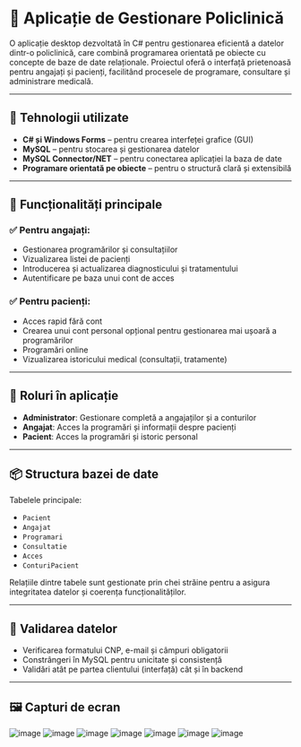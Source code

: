 # 🏥 Aplicație de Gestionare Policlinică

O aplicație desktop dezvoltată în C# pentru gestionarea eficientă a datelor dintr-o policlinică, care combină programarea orientată pe obiecte cu concepte de baze de date relaționale. Proiectul oferă o interfață prietenoasă pentru angajați și pacienți, facilitând procesele de programare, consultare și administrare medicală.

---

## 🔧 Tehnologii utilizate

- **C# și Windows Forms** – pentru crearea interfeței grafice (GUI)
- **MySQL** – pentru stocarea și gestionarea datelor
- **MySQL Connector/NET** – pentru conectarea aplicației la baza de date
- **Programare orientată pe obiecte** – pentru o structură clară și extensibilă

---

## 🧠 Funcționalități principale

### ✅ Pentru angajați:
- Gestionarea programărilor și consultațiilor
- Vizualizarea listei de pacienți
- Introducerea și actualizarea diagnosticului și tratamentului
- Autentificare pe baza unui cont de acces

### ✅ Pentru pacienți:
- Acces rapid fără cont
- Crearea unui cont personal opțional pentru gestionarea mai ușoară a programărilor
- Programări online
- Vizualizarea istoricului medical (consultații, tratamente)

---

## 👥 Roluri în aplicație

- **Administrator**: Gestionare completă a angajaților și a conturilor
- **Angajat**: Acces la programări și informații despre pacienți
- **Pacient**: Acces la programări și istoric personal

---

## 📦 Structura bazei de date

Tabelele principale:
- `Pacient`
- `Angajat`
- `Programari`
- `Consultatie`
- `Acces`
- `ConturiPacient`

Relațiile dintre tabele sunt gestionate prin chei străine pentru a asigura integritatea datelor și coerența funcționalităților.

---

## 🔐 Validarea datelor

- Verificarea formatului CNP, e-mail și câmpuri obligatorii
- Constrângeri în MySQL pentru unicitate și consistență
- Validări atât pe partea clientului (interfață) cât și în backend

---

## 🖼️ Capturi de ecran

![image](https://github.com/user-attachments/assets/23e30fa7-e5c2-4071-a136-f6b9dd547140)
![image](https://github.com/user-attachments/assets/7222a6a2-3aca-4368-91a0-2c559721f985)
![image](https://github.com/user-attachments/assets/ad46601c-9580-4846-bfe5-5ee351f17515)
![image](https://github.com/user-attachments/assets/1f8d18c3-0880-4cd9-b15d-2777099d8b9b)
![image](https://github.com/user-attachments/assets/efbfaae9-fac1-4a4c-b077-4bb151b7118c)
![image](https://github.com/user-attachments/assets/be806192-35db-45fc-805a-56dffa14c726)
![image](https://github.com/user-attachments/assets/96562a66-d612-456e-a3dd-ed4cc686a3a0)

